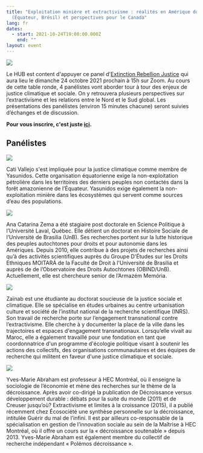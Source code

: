 ```yaml
---
title: "Exploitation minière et extractivisme : réalités en Amérique du Sud
  (Équateur, Brésil) et perspectives pour le Canada"
lang: fr
dates:
  - start: 2021-10-24T19:00:00.000Z
    end: ""
layout: event
---
```

![](/media/mailchimp-exploitation_minie_re_et_extractivisme.png)

Le HUB est content d'appuyer ce panel d'[Extinction Rebellion Justice](https://www.facebook.com/xrjusticetmtl) qui aura lieu le dimanche 24 octobre 2021 prochain à 15h sur Zoom. Au cours de cette table ronde, 4 panélistes vont aborder tour à tour des enjeux de justice climatique et sociale. On y retrouvera plusieurs perspectives sur l’extractivisme et les relations entre le Nord et le Sud global. Les présentations des panélistes (environ 15 minutes chacune) seront suivies d’échanges et de discussion.

**Pour vous inscrire, c'est juste [ici](https://us02web.zoom.us/meeting/register/tZ0ldO2vqTspGdYm7Kw7tnbowpgD_UXUXE02).** 

## Panélistes

![](/media/cati5.png)

Cati Vallejo s'est impliquée pour la justice climatique comme membre de Yasunidos. Cette organisation équatorienne exige la non-exploitation pétrolière dans les territoires des derniers peuples non contactés dans la forêt amazonienne de l’Équateur. Yasunidos exige également la non-exploitation minière dans les écosystèmes qui servent comme sources d’eau des populations.



![](/media/ana5.png)

Ana Catarina Zema a été stagiaire post doctorale en Science Politique à l’Université Laval, Québec. Elle détient un doctorat en Histoire Sociale de l’Université de Brasilia (UnB). Ses recherches portent sur la lutte historique des peuples autochtones pour droits et pour autonomie dans les Amériques. Depuis 2010, elle contribue à des projets de recherches ainsi qu’à des activités scientifiques auprès du Groupe D'Études sur les Droits Ethniques MOITARÁ de la Faculté de Droit à l'Université de Brasilia et auprès de de l’Observatoire des Droits Autochtones (OBIND/UnB). Actuellement, elle est chercheure senior de l’Armazém Memória.



![](/media/zainab5.png)

Zaïnab est une étudiante au doctorat soucieuse de la justice sociale et climatique. Elle se spécialise en études urbaines au centre urbanisation culture et société de l’institut national de la recherche scientifique (INRS). Son travail de recherche porte sur l’engagement transnational contre l’extractivisme. Elle cherche à y documenter la place de la ville dans les trajectoires et espaces d'engagement transnationaux. Lorsqu’elle vivait au Maroc, elle a également travaillé pour une fondation en tant que coordonnatrice d'un programme d'écologie politique visant à soutenir les actions des collectifs, des organisations communautaires et des équipes de recherche qui militent en faveur d'une justice climatique et sociale.



![](/media/yves5.png)

Yves-Marie Abraham est professeur à HEC Montréal, où il enseigne la sociologie de l’économie et mène des recherches sur le thème de la décroissance. Après avoir co-dirigé la publication de Décroissance versus développement durable : débats pour la suite du monde (2011) et de Creuser jusqu’où? Extractivisme et limites à la croissance (2015), il a publié récemment chez Écosociété une synthèse personnelle sur la décroissance, intitulée Guérir du mal de l’infini. Il est par ailleurs co-responsable de la spécialisation en gestion de l’innovation sociale au sein de la Maîtrise à HEC Montréal, où il offre un cours sur la « décroissance soutenable » depuis 2013. Yves-Marie Abraham est également membre du collectif de recherche indépendant « Polémos décroissance ».